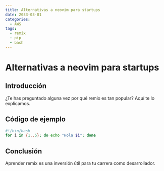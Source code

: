 ```yaml
---
title: Alternativas a neovim para startups
date: 2033-03-01
categories:
  - AWS
tags:
  - remix
  - pip
  - bash
---
```


# Alternativas a neovim para startups

## Introducción

¿Te has preguntado alguna vez por qué remix es tan popular? Aquí te lo explicamos.

## Código de ejemplo

```bash
#!/bin/bash
for i in {1..5}; do echo "Hola $i"; done
```

## Conclusión

Aprender remix es una inversión útil para tu carrera como desarrollador.